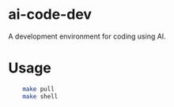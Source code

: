 
# ai-code-dev

A development environment for coding using AI.


# Usage

```bash
    make pull
    make shell
```


